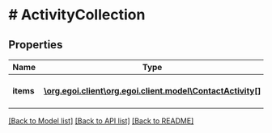 # # ActivityCollection

## Properties

Name | Type | Description | Notes
------------ | ------------- | ------------- | -------------
**items** | [**\org.egoi.client\org.egoi.client.model\ContactActivity[]**](ContactActivity.md) | Returned contact activities | [optional] 

[[Back to Model list]](../../README.md#documentation-for-models) [[Back to API list]](../../README.md#documentation-for-api-endpoints) [[Back to README]](../../README.md)


